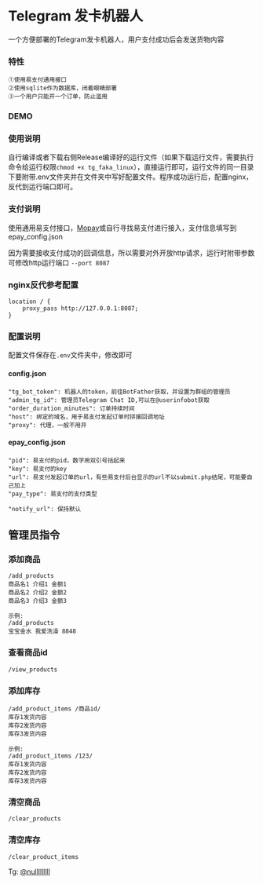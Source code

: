 # Telegram 发卡机器人

一个方便部署的Telegram发卡机器人，用户支付成功后会发送货物内容

### 特性
    ①使用易支付通用接口
    ②使用sqlite作为数据库，闭着眼睛部署
    ③一个用户只能开一个订单，防止滥用

### DEMO


### 使用说明
自行编译或者下载右侧Release编译好的运行文件（如果下载运行文件，需要执行命令给运行权限`chmod +x tg_faka_linux`），直接运行即可，运行文件的同一目录下要附带.env文件夹并在文件夹中写好配置文件。程序成功运行后，配置nginx，反代到运行端口即可。

### 支付说明
使用通用易支付接口，[Mopay](mopay.vip)或自行寻找易支付进行接入，支付信息填写到epay_config.json

因为需要接收支付成功的回调信息，所以需要对外开放http请求，运行时附带参数可修改http运行端口 `--port 8087`

### nginx反代参考配置
    location / {
        proxy_pass http://127.0.0.1:8087;
    }


### 配置说明
配置文件保存在`.env`文件夹中，修改即可
#### config.json
    "tg_bot_token": 机器人的token，前往BotFather获取，并设置为群组的管理员
    "admin_tg_id": 管理员Telegram Chat ID,可以在@userinfobot获取
    "order_duration_minutes": 订单持续时间
    "host": 绑定的域名，用于易支付发起订单时拼接回调地址
    "proxy": 代理，一般不用开

#### epay_config.json
    "pid": 易支付的pid，数字用双引号括起来
    "key": 易支付的key
    "url": 易支付发起订单的url，有些易支付后台显示的url不以submit.php结尾，可能要自己加上
    "pay_type": 易支付的支付类型
    
    "notify_url": 保持默认


## 管理员指令

### 添加商品
```
/add_products
商品名1 介绍1 金额1
商品名2 介绍2 金额2
商品名3 介绍3 金额3

示例:
/add_products
宝宝金水 我爱洗澡 8848
```


### 查看商品id
`/view_products`


### 添加库存
```
/add_product_items /商品id/
库存1发货内容
库存2发货内容
库存3发货内容

示例:
/add_product_items /123/
库存1发货内容
库存2发货内容
库存3发货内容
```

### 清空商品
`/clear_products`
### 清空库存
`/clear_product_items`




Tg: [@nulllllllll](https://t.me/nulllllllll)
